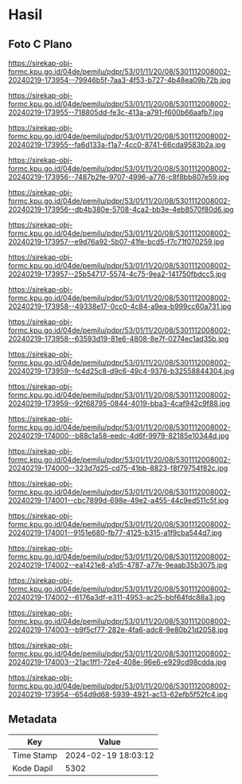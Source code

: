 # Hasil

## Foto C Plano

https://sirekap-obj-formc.kpu.go.id/04de/pemilu/pdpr/53/01/11/20/08/5301112008002-20240219-173954--79946b5f-7aa3-4f53-b727-4b48ea09b72b.jpg

https://sirekap-obj-formc.kpu.go.id/04de/pemilu/pdpr/53/01/11/20/08/5301112008002-20240219-173955--718805dd-fe3c-413a-a791-f600b66aafb7.jpg

https://sirekap-obj-formc.kpu.go.id/04de/pemilu/pdpr/53/01/11/20/08/5301112008002-20240219-173955--fa6d133a-f1a7-4cc0-8741-66cda9583b2a.jpg

https://sirekap-obj-formc.kpu.go.id/04de/pemilu/pdpr/53/01/11/20/08/5301112008002-20240219-173956--7487b2fe-9707-4996-a776-c8f8bb807e59.jpg

https://sirekap-obj-formc.kpu.go.id/04de/pemilu/pdpr/53/01/11/20/08/5301112008002-20240219-173956--db4b380e-5708-4ca2-bb3e-4eb8570f80d6.jpg

https://sirekap-obj-formc.kpu.go.id/04de/pemilu/pdpr/53/01/11/20/08/5301112008002-20240219-173957--e9d76a92-5b07-41fe-bcd5-f7c71f070259.jpg

https://sirekap-obj-formc.kpu.go.id/04de/pemilu/pdpr/53/01/11/20/08/5301112008002-20240219-173957--25b54717-5574-4c75-9ea2-141750fbdcc5.jpg

https://sirekap-obj-formc.kpu.go.id/04de/pemilu/pdpr/53/01/11/20/08/5301112008002-20240219-173958--49338e17-0cc0-4c84-a9ea-b999cc60a731.jpg

https://sirekap-obj-formc.kpu.go.id/04de/pemilu/pdpr/53/01/11/20/08/5301112008002-20240219-173958--63593d19-81e6-4808-8e7f-0274ec1ad35b.jpg

https://sirekap-obj-formc.kpu.go.id/04de/pemilu/pdpr/53/01/11/20/08/5301112008002-20240219-173959--fc4d25c8-d9c6-49c4-9376-b32558844304.jpg

https://sirekap-obj-formc.kpu.go.id/04de/pemilu/pdpr/53/01/11/20/08/5301112008002-20240219-173959--92f68795-0844-4019-bba3-4caf942c9f88.jpg

https://sirekap-obj-formc.kpu.go.id/04de/pemilu/pdpr/53/01/11/20/08/5301112008002-20240219-174000--b88c1a58-eedc-4d6f-9979-82185e10344d.jpg

https://sirekap-obj-formc.kpu.go.id/04de/pemilu/pdpr/53/01/11/20/08/5301112008002-20240219-174000--323d7d25-cd75-41bb-8823-f8f79754f82c.jpg

https://sirekap-obj-formc.kpu.go.id/04de/pemilu/pdpr/53/01/11/20/08/5301112008002-20240219-174001--cbc7899d-698e-49e2-a455-44c9ed511c5f.jpg

https://sirekap-obj-formc.kpu.go.id/04de/pemilu/pdpr/53/01/11/20/08/5301112008002-20240219-174001--9151e680-fb77-4125-b315-a1f9cba544d7.jpg

https://sirekap-obj-formc.kpu.go.id/04de/pemilu/pdpr/53/01/11/20/08/5301112008002-20240219-174002--ea1421e8-a1d5-4787-a77e-9eaab35b3075.jpg

https://sirekap-obj-formc.kpu.go.id/04de/pemilu/pdpr/53/01/11/20/08/5301112008002-20240219-174002--6176a3df-e311-4953-ac25-bbf64fdc88a3.jpg

https://sirekap-obj-formc.kpu.go.id/04de/pemilu/pdpr/53/01/11/20/08/5301112008002-20240219-174003--b9f5cf77-282e-4fa6-adc8-9e80b21d2058.jpg

https://sirekap-obj-formc.kpu.go.id/04de/pemilu/pdpr/53/01/11/20/08/5301112008002-20240219-174003--21ac1ff1-72e4-408e-96e6-e929cd98cdda.jpg

https://sirekap-obj-formc.kpu.go.id/04de/pemilu/pdpr/53/01/11/20/08/5301112008002-20240219-173954--654d9d68-5939-4921-ac13-62efb5f52fc4.jpg


## Metadata

| Key        | Value               |
| ---------- | ------------------- |
| Time Stamp | 2024-02-19 18:03:12 |
| Kode Dapil | 5302                |



